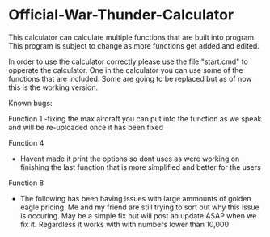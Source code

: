 # Official-War-Thunder-Calculator
This calculator can calculate multiple functions that are built into program. This program is subject to change as more functions get added and edited.

In order to use the calculator correctly please use the file "start.cmd" to opperate the calculator. One in the calculator
you can use some of the functions that are included. Some are going to be replaced but as of now this is the working version.

Known bugs:

Function 1
  -fixing the max aircraft you can put into the function as we speak and will be re-uploaded once it has been fixed

Function 4
  - Havent made it print the options so dont uses as were working on finishing the last function that is more simplified and
    better for the users

Function 8
  - The following has been having issues with large ammounts of golden eagle pricing. Me and my friend are still trying to sort
    out why this issue is occuring. May be a simple fix but will post an update ASAP when we fix it. Regardless it works with
    with numbers lower than 10,000
